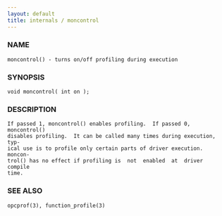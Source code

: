 ```yaml
---
layout: default
title: internals / moncontrol
---
```






### NAME
    moncontrol() - turns on/off profiling during execution


### SYNOPSIS
    void moncontrol( int on );


### DESCRIPTION
    If passed 1, moncontrol() enables profiling.  If passed 0, moncontrol()
    disables profiling.  It can be called many times during execution, typ‐
    ical use is to profile only certain parts of driver execution.  moncon‐
    trol() has no effect if profiling is  not  enabled  at  driver  compile
    time.


### SEE ALSO
    opcprof(3), function_profile(3)



